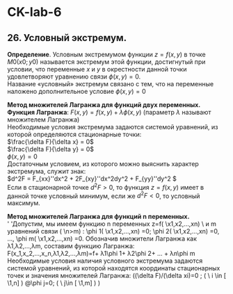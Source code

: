 # CK-lab-6
## 26. Условный экстремум.
**Определение**. Условным экстремумом функции $z=f(x,y)$ в точке $M0(x0;y0)$ называется экстремум этой функции, достигнутый при условии, что переменные $x$ и $y$ в окрестности данной точки удовлетворяют уравнению связи $\phi (x,y)=0$. <br/>
Название «условный» экстремум связано с тем, что на переменные наложено дополнительное условие $\phi (x,y) = 0$ <br/>

**Метод множителей Лагранжа для функций двух переменных.** <br/>
**Функция Лагранжа**: $F(x,y) = f(x,y) + \lambda \phi (x,y)$ (параметр $\lambda$ называют множителем Лагранжа) <br/>
Необходимые условия экстремума задаются системой уравнений, из которой определяются стационарные точки: <br/>
$\frac{\delta F}{\delta x} = 0$ <br/>
$\frac{\delta F}{\delta y} = 0$ <br/>
$\phi (x,y) = 0$ <br/>
Достаточным условием, из которого можно выяснить характер экстремума, служит знак: <br/>
$d^2F = F_{xx}''dx^2 + 2F_{xy}''dx^2dy^2 + F_{yy}''dy^2 $ <br/>
Если в стационарной точке $d^2F > 0$, то функция $z = f(x,y)$ имеет в данной точке условный минимум, если же $d^2F < 0$, то условный максимум.<br/>

**Метод множителей Лагранжа для функций n переменных.** <br/>
'	'Допустим, мы имеем функцию n переменных z=f( \x1,x2,…,xn) \ и m уравнений связи ( \n>m) \:
	\phi 1( \x1,x2,…,xn) \=0; \phi 2( \x1,x2,…,xn) \=0, …, \phi m( \x1,x2,…,xn) \=0.
Обозначив множители Лагранжа как λ1,λ2,…,λm, составим функцию Лагранжа:
	F(x_1,x_2,…,x_n,λ1,λ2,…,λm)=f+ λ1\phi 1+ λ2\phi 2+ … + λn\phi m
Необходимые условия наличия условного экстремума задаются системой уравнений, из которой находятся координаты стационарных точек и значения множителей Лагранжа:
((\delta F)/(\delta xi)=0 ; ( \ i \in [ \1,n] \) \@\phi j=0; ( \ j\in [ \1,m] \) \)

